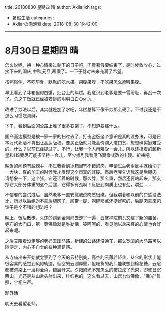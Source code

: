title: 20180830 星期四 晴
author: Akilarlxh
tags:
  - 暑假生活
categories:
  - Akilarの泡泡糖
date: 2018-08-30 16:42:00
---
# 8月30日 星期四 晴

怎么说呢，换一种心情来过剩下的日子吧，毕竟暑假要结束了，是时候收收心，过接下来的国庆,中秋,元旦,寒假了。一下子就对未来充满了希望。

按照惯例，不吃早饭，默默的吃水果。果腹果腹，不吃果怎么能叫果腹。

早上看到了冰箱里的白蟹，灶台上的年糕。我意识到老爹是要一雪前耻，再战一次了。总之午饭就已经被安排的明明白白⊙ω⊙。

改进了炒法以后，其实就是加了水吧，年糕总算不像干炒那么硬了。不过我还是不怎么习惯吃海鲜。

下午，看到后面的公路上堆了很多铁架子，不知道要建什么。

国产高达模型是被一家一家的扫过去了，打击盗版这个意识是真的没办法，可是日本万代死活不肯出让高达版权，要买正版就只能高价购入进口货，想想确实挺难受的。什么？以前已经提过了。不行，让我一个人再难受一会儿。所以还撑着的超新星和HS要尽可能多坚持一会儿，至少撑到我看见飞翼零式改的出现。祈祷吧。

晚饭的问题有些棘手，不过我看到冰箱里有不错的肉，申请过后老爹反手就给切了一大块，真的加工的时候我才发现这个肉真的好硬。然后老爹告诉我这是后腿肉。请想象一下，这个猪，它还活着的时候，那么胖，那么重，然后还要站起来，那支撑它大部分体重的这个后腿，它得多有劲啊！反应到肉质上也有劲，嚼劲……

不信邪的尝试过后，虽然老爹一直安慰我说肉质很嫩，但我嚼着和以前的口感没法比，所以以后绝对不拿后腿肉了，顺带一提，剁碎那点还挺好吃的，后腿肉拿来包饺子是个不错的想法吧？

晚上，饭后散步，久违的跑到金刚岭去走了一遍，云盛禅院前头又建了新的庙舍。寺庙的大门口，第一尊佛像就是弥勒佛，笑呵呵的，看见他以后来客的心情也会好起来呢。

之后又陪着没走够的老妈去压马路，新建的公路还没通车，那么宽阔的大马路可以随便走，内心不自觉的有种满足感。

从寺庙出来开始就觉察到了今天的云特别美，高空的云薄若轻纱，从它的形状上能很容易的感觉到风的轨迹，低空的云则厚重，但吃货的我只能联想到棉花糖，云层都被渲染上一层绯金色，铺展开来。夕阳的光不知怎么的被拉成了光束，即使日沉西山，光还是从山后头射出来，绯红色的，这么看过去，山峦也似佛像，“佛光”普照，宝相庄严。

题外话

明天去看望老师。


